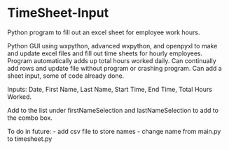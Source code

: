 # TimeSheet-Input
Python program to fill out an excel sheet for employee work hours.

Python GUI using wxpython, advanced wxpython, and openpyxl to make and update excel files and fill out time sheets for hourly employees. Program automatically adds up total hours worked daily. Can continually add rows and update file without program or crashing program. Can add a sheet input, some of code already done.

Inputs: Date, First Name, Last Name, Start Time, End Time, Total Hours Worked.

Add to the list under firstNameSelection and lastNameSelection to add to the combo box.

To do in future: - add csv file to store names
                 - change name from main.py to timesheet.py 
